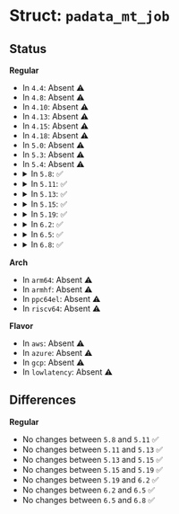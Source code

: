 # Struct: <code>padata_mt_job</code>

## Status
<b>Regular</b>
<ul>
<li>
In <code>4.4</code>: Absent ⚠️
</li>
<li>
In <code>4.8</code>: Absent ⚠️
</li>
<li>
In <code>4.10</code>: Absent ⚠️
</li>
<li>
In <code>4.13</code>: Absent ⚠️
</li>
<li>
In <code>4.15</code>: Absent ⚠️
</li>
<li>
In <code>4.18</code>: Absent ⚠️
</li>
<li>
In <code>5.0</code>: Absent ⚠️
</li>
<li>
In <code>5.3</code>: Absent ⚠️
</li>
<li>
In <code>5.4</code>: Absent ⚠️
</li>
<li>
<details>
<summary>In <code>5.8</code>: ✅</summary>

```c
struct padata_mt_job {
    void (*thread_fn)(long unsigned int, long unsigned int, void *);
    void *fn_arg;
    long unsigned int start;
    long unsigned int size;
    long unsigned int align;
    long unsigned int min_chunk;
    int max_threads;
};
```
</details>
</li>
<li>
<details>
<summary>In <code>5.11</code>: ✅</summary>

```c
struct padata_mt_job {
    void (*thread_fn)(long unsigned int, long unsigned int, void *);
    void *fn_arg;
    long unsigned int start;
    long unsigned int size;
    long unsigned int align;
    long unsigned int min_chunk;
    int max_threads;
};
```
</details>
</li>
<li>
<details>
<summary>In <code>5.13</code>: ✅</summary>

```c
struct padata_mt_job {
    void (*thread_fn)(long unsigned int, long unsigned int, void *);
    void *fn_arg;
    long unsigned int start;
    long unsigned int size;
    long unsigned int align;
    long unsigned int min_chunk;
    int max_threads;
};
```
</details>
</li>
<li>
<details>
<summary>In <code>5.15</code>: ✅</summary>

```c
struct padata_mt_job {
    void (*thread_fn)(long unsigned int, long unsigned int, void *);
    void *fn_arg;
    long unsigned int start;
    long unsigned int size;
    long unsigned int align;
    long unsigned int min_chunk;
    int max_threads;
};
```
</details>
</li>
<li>
<details>
<summary>In <code>5.19</code>: ✅</summary>

```c
struct padata_mt_job {
    void (*thread_fn)(long unsigned int, long unsigned int, void *);
    void *fn_arg;
    long unsigned int start;
    long unsigned int size;
    long unsigned int align;
    long unsigned int min_chunk;
    int max_threads;
};
```
</details>
</li>
<li>
<details>
<summary>In <code>6.2</code>: ✅</summary>

```c
struct padata_mt_job {
    void (*thread_fn)(long unsigned int, long unsigned int, void *);
    void *fn_arg;
    long unsigned int start;
    long unsigned int size;
    long unsigned int align;
    long unsigned int min_chunk;
    int max_threads;
};
```
</details>
</li>
<li>
<details>
<summary>In <code>6.5</code>: ✅</summary>

```c
struct padata_mt_job {
    void (*thread_fn)(long unsigned int, long unsigned int, void *);
    void *fn_arg;
    long unsigned int start;
    long unsigned int size;
    long unsigned int align;
    long unsigned int min_chunk;
    int max_threads;
};
```
</details>
</li>
<li>
<details>
<summary>In <code>6.8</code>: ✅</summary>

```c
struct padata_mt_job {
    void (*thread_fn)(long unsigned int, long unsigned int, void *);
    void *fn_arg;
    long unsigned int start;
    long unsigned int size;
    long unsigned int align;
    long unsigned int min_chunk;
    int max_threads;
};
```
</details>
</li>
</ul>
<b>Arch</b>
<ul>
<li>
In <code>arm64</code>: Absent ⚠️
</li>
<li>
In <code>armhf</code>: Absent ⚠️
</li>
<li>
In <code>ppc64el</code>: Absent ⚠️
</li>
<li>
In <code>riscv64</code>: Absent ⚠️
</li>
</ul>
<b>Flavor</b>
<ul>
<li>
In <code>aws</code>: Absent ⚠️
</li>
<li>
In <code>azure</code>: Absent ⚠️
</li>
<li>
In <code>gcp</code>: Absent ⚠️
</li>
<li>
In <code>lowlatency</code>: Absent ⚠️
</li>
</ul>

## Differences
<b>Regular</b>
<ul>
<li>
No changes between <code>5.8</code> and <code>5.11</code> ✅
</li>
<li>
No changes between <code>5.11</code> and <code>5.13</code> ✅
</li>
<li>
No changes between <code>5.13</code> and <code>5.15</code> ✅
</li>
<li>
No changes between <code>5.15</code> and <code>5.19</code> ✅
</li>
<li>
No changes between <code>5.19</code> and <code>6.2</code> ✅
</li>
<li>
No changes between <code>6.2</code> and <code>6.5</code> ✅
</li>
<li>
No changes between <code>6.5</code> and <code>6.8</code> ✅
</li>
</ul>
